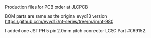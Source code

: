 Production files for PCB order at JLCPCB

BOM parts are same as the original evyd13 version https://github.com/evyd13/nt-series/tree/main/nt-980

I added one JST PH 5 pin 2.0mm pitch connector LCSC Part #C69152.
